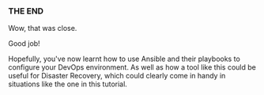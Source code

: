 ### THE END
Wow, that was close.

Good job!

Hopefully, you've now learnt how to use Ansible and their playbooks to configure your DevOps environment. As well as how a tool like this could be useful for Disaster Recovery, which could clearly come in handy in situations like the one in this tutorial.